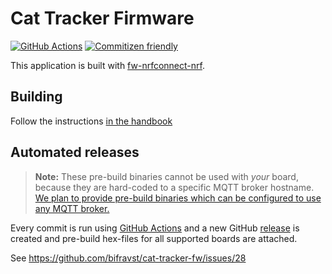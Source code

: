# Cat Tracker Firmware

[![GitHub Actions](https://github.com/bifravst/cat-tracker-fw/workflows/Build%20and%20Release/badge.svg)](https://github.com/bifravst/cat-tracker-fw/actions)
[![Commitizen friendly](https://img.shields.io/badge/commitizen-friendly-brightgreen.svg)](http://commitizen.github.io/cz-cli/)

This application is built with [fw-nrfconnect-nrf](https://github.com/NordicPlayground/fw-nrfconnect-nrf).

## Building

Follow the instructions [in the handbook](https://bifravst.gitbook.io/bifravst/v/saga/cat-tracker-firmware/compiling)

## Automated releases

> **Note:** These pre-build binaries cannot be used with *your* board, because they are hard-coded to a specific MQTT broker hostname. [We plan to provide pre-build binaries which can be configured to use any MQTT broker.](https://github.com/bifravst/cat-tracker-fw/issues/29)

Every commit is run using [GitHub Actions](https://github.com/features/actions) and a new GitHub [release](https://github.com/bifravst/cat-tracker-fw/releases) is created and pre-build hex-files for all supported boards are attached.

See https://github.com/bifravst/cat-tracker-fw/issues/28

